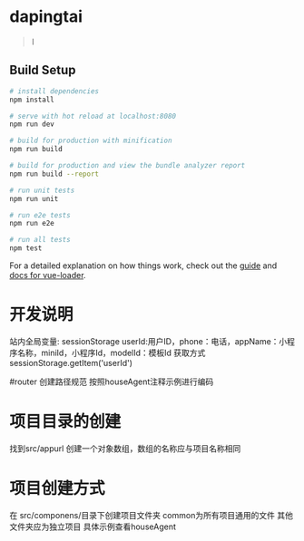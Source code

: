 # dapingtai

> l

## Build Setup

``` bash
# install dependencies
npm install

# serve with hot reload at localhost:8080
npm run dev

# build for production with minification
npm run build

# build for production and view the bundle analyzer report
npm run build --report

# run unit tests
npm run unit

# run e2e tests
npm run e2e

# run all tests
npm test
```

For a detailed explanation on how things work, check out the [guide](http://vuejs-templates.github.io/webpack/) and [docs for vue-loader](http://vuejs.github.io/vue-loader).


# 开发说明
站内全局变量: sessionStorage
userId:用户ID，phone：电话，appName：小程序名称，miniId，小程序Id，modelId：模板Id
获取方式 sessionStorage.getItem('userId')

#router 创建路径规范
按照houseAgent注释示例进行编码

# 项目目录的创建
找到src/appurl 创建一个对象数组，数组的名称应与项目名称相同 

# 项目创建方式
在 src/componens/目录下创建项目文件夹 
common为所有项目通用的文件
其他文件夹应为独立项目
具体示例查看houseAgent




